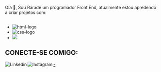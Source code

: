 
Olá :wave:, Sou Rárade um programador Front End, atualmente estou apredendo a criar projetos com:
 <br>
 <br>
 - <img src="https://img.shields.io/badge/HTML-239120?style=for-the-badge&logo=html5&logoColor=white" alt="html-logo"/>
 - <img src="https://img.shields.io/badge/CSS3-1572B6?style=for-the-badge&logo=css3&logoColor=white" alt="css-logo"/>
 - <img src="https://img.shields.io/badge/JavaScript-F7DF1E?style=for-the-badge&logo=javascript&logoColor=black" />

## CONECTE-SE COMIGO:

<p>
<a href="https://www.linkedin.com/in/jose-rárade-91a7a7b9"/>
- <img align="left" alt="Linkedin" widt="22px" src="https://img.shields.io/badge/LinkedIn-0077B5?style=for-the-badge&logo=linkedin&logoColor=white" />
</a>
<a href="https://www.instagram.com/in/jrarade" />
 <img align="left" alt="Instagram" widt="22px" src="https://img.shields.io/badge/Instagram-E4405F?style=for-the-badge&logo=instagram&logoColor=white" />
<a/>
</p>

